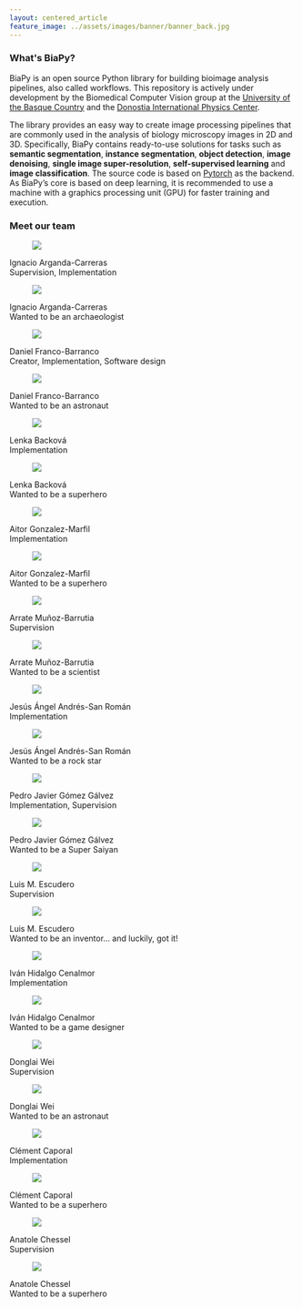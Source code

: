 ```yaml
---
layout: centered_article
feature_image: ../assets/images/banner/banner_back.jpg
---
```


### What's BiaPy?

BiaPy is an open source Python library for building bioimage analysis pipelines, also called workflows. This repository is actively under development by the Biomedical Computer Vision group at the <a href="https://www.ehu.eus/en/en-home" target="_blank" rel="noopener noreferrer">University of the Basque Country</a> and the <a href="https://dipc.ehu.eus/es" target="_blank" rel="noopener noreferrer">Donostia International Physics Center</a>.

The library provides an easy way to create image processing pipelines that are commonly used in the analysis of biology microscopy images in 2D and 3D. Specifically, BiaPy contains ready-to-use solutions for tasks such as **semantic segmentation**, **instance segmentation**, **object detection**, **image denoising**, **single image super-resolution**, **self-supervised learning** and **image classification**. The source code is based on <a href="https://pytorch.org/" target="_blank" rel="noopener noreferrer">Pytorch</a> as the backend. As BiaPy’s core is based on deep learning, it is recommended to use a machine with a graphics processing unit (GPU) for faster training and execution.


### Meet our team

<div class="team" style="opacity: 1;">
    <div class="team-member" onclick="window.open('https://www.ikerbasque.net/es/ignacio-arganda-carreras');">
        <div class="card">
            <div class="card-front">
                <div class="team-member__image">
                    <figure class="img-holder">
                        <img src="../assets/images/team/ignacio-arganda-adult.jpg">
                    </figure>
                </div>
            <div class="team-member__body">
                <span class="team-member__title">Ignacio Arganda-Carreras</span><br>
                <span class="team-member__subtitle">Supervision, Implementation</span><br>
            </div>
        </div>
        <div class="card-back">
            <div class="team-member__image">
                <figure class="img-holder">
                    <img src="../assets/images/team/ignacio-arganda-kid.jpg">
                </figure>
            </div>
            <div class="team-member__body">
                <span class="team-member__title">Ignacio Arganda-Carreras</span><br>
                <span class="team-member__subtitle">Wanted to be an archaeologist</span><br>
            </div>
            </div>
        </div>
    </div>
    <div class="team-member" onclick="window.open('https://danifranco.github.io/');">
        <div class="card">
            <div class="card-front">
                <div class="team-member__image">
                    <figure class="img-holder">
                        <img src="../assets/images/team/daniel-franco-adult.jpg">
                    </figure>
                </div>
            <div class="team-member__body">
                <span class="team-member__title">Daniel Franco-Barranco</span><br>
                <span class="team-member__subtitle">Creator, Implementation, Software design</span><br>
            </div>
        </div>
        <div class="card-back">
            <div class="team-member__image">
                <figure class="img-holder">
                    <img src="../assets/images/team/daniel-franco-kid.jpg">
                </figure>
            </div>
            <div class="team-member__body">
                <span class="team-member__title">Daniel Franco-Barranco</span><br>
                <span class="team-member__subtitle">Wanted to be an astronaut</span><br>
            </div>
            </div>
        </div>
    </div>
    <div class="team-member" onclick="window.open('https://www.biofisika.org/en/about/people/lenka-backova');">
        <div class="card">
            <div class="card-front">
                <div class="team-member__image">
                    <figure class="img-holder">
                        <img src="../assets/images/team/lenka-backova-adult.jpg">
                    </figure>
                </div>
            <div class="team-member__body">
                <span class="team-member__title">Lenka Backová</span><br>
                <span class="team-member__subtitle">Implementation</span><br>
            </div>
        </div>
        <div class="card-back">
            <div class="team-member__image">
                <figure class="img-holder">
                    <img src="../assets/images/team/lenka-backova-kid.jpg">
                </figure>
            </div>
            <div class="team-member__body">
                <span class="team-member__title">Lenka Backová</span><br>
                <span class="team-member__subtitle">Wanted to be a superhero</span><br>
            </div>
            </div>
        </div>
    </div>
    <div class="team-member" onclick="window.open('https://dipc.ehu.eus/es/dipc/personas/investigadores-en-formacion/aitor-gonzalez-marfil');">
        <div class="card">
            <div class="card-front">
                <div class="team-member__image">
                    <figure class="img-holder">
                        <img src="../assets/images/team/aitor-gonzalez-adult.jpg">
                    </figure>
                </div>
            <div class="team-member__body">
                <span class="team-member__title">Aitor Gonzalez-Marfil</span><br>
                <span class="team-member__subtitle">Implementation</span><br>
            </div>
        </div>
        <div class="card-back">
            <div class="team-member__image">
                <figure class="img-holder">
                    <img src="../assets/images/team/aitor-gonzalez-kid.jpg">
                </figure>
            </div>
            <div class="team-member__body">
                <span class="team-member__title">Aitor Gonzalez-Marfil</span><br>
                <span class="team-member__subtitle">Wanted to be a superhero</span><br>
            </div>
            </div>
        </div>
    </div>
    <div class="team-member" onclick="window.open('https://image.hggm.es/es/arrate-munoz');">
        <div class="card">
            <div class="card-front">
                <div class="team-member__image">
                    <figure class="img-holder">
                        <img src="../assets/images/team/arrate-munoz-adult.jpg">
                    </figure>
                </div>
            <div class="team-member__body">
                <span class="team-member__title">Arrate Muñoz-Barrutia</span><br>
                <span class="team-member__subtitle">Supervision</span><br>
            </div>
        </div>
        <div class="card-back">
            <div class="team-member__image">
                <figure class="img-holder">
                    <img src="../assets/images/team/arrate-munoz-kid.jpg">
                </figure>
            </div>
            <div class="team-member__body">
                <span class="team-member__title">Arrate Muñoz-Barrutia</span><br>
                <span class="team-member__subtitle">Wanted to be a scientist</span><br>
            </div>
            </div>
        </div>
    </div>
    <div class="team-member" onclick="window.open('https://scholar.google.es/citations?user=OfDu4q4AAAAJ&hl=en&oi=sra');">
        <div class="card">
            <div class="card-front">
                <div class="team-member__image">
                    <figure class="img-holder">
                        <img src="../assets/images/team/jesus-angel-andres-san-roman-adult.jpg">
                    </figure>
                </div>
            <div class="team-member__body">
                <span class="team-member__title">Jesús Ángel Andrés-San Román</span><br>
                <span class="team-member__subtitle">Implementation</span><br>
            </div>
        </div>
        <div class="card-back">
            <div class="team-member__image">
                <figure class="img-holder">
                    <img src="../assets/images/team/jesus-angel-andres-san-roman-kid.jpg">
                </figure>
            </div>
            <div class="team-member__body">
                <span class="team-member__title">Jesús Ángel Andrés-San Román</span><br>
                <span class="team-member__subtitle">Wanted to be a rock star</span><br>
            </div>
            </div>
        </div>
    </div>
    <div class="team-member" onclick="window.open('https://scholar.google.es/citations?user=aWeyQGUAAAAJ&hl=en&oi=sra');">
        <div class="card">
            <div class="card-front">
                <div class="team-member__image">
                    <figure class="img-holder">
                        <img src="../assets/images/team/pedro-javier-gomez-adult.jpg">
                    </figure>
                </div>
            <div class="team-member__body">
                <span class="team-member__title">Pedro Javier Gómez Gálvez</span><br>
                <span class="team-member__subtitle">Implementation, Supervision</span><br>
            </div>
        </div>
        <div class="card-back">
            <div class="team-member__image">
                <figure class="img-holder">
                    <img src="../assets/images/team/pedro-javier-gomez-kid.jpg">
                </figure>
            </div>
            <div class="team-member__body">
                <span class="team-member__title">Pedro Javier Gómez Gálvez</span><br>
                <span class="team-member__subtitle">Wanted to be a Super Saiyan</span><br>
            </div>
            </div>
        </div>
    </div>
    <div class="team-member" onclick="window.open('http://www.scutoids.es/');">
        <div class="card">
            <div class="card-front">
                <div class="team-member__image">
                    <figure class="img-holder">
                        <img src="../assets/images/team/luisma-escudero-adult.jpg">
                    </figure>
                </div>
            <div class="team-member__body">
                <span class="team-member__title">Luis M. Escudero</span><br>
                <span class="team-member__subtitle">Supervision</span><br>
            </div>
        </div>
        <div class="card-back">
            <div class="team-member__image">
                <figure class="img-holder">
                    <img src="../assets/images/team/luisma-escudero-kid.jpg">
                </figure>
            </div>
            <div class="team-member__body">
                <span class="team-member__title">Luis M. Escudero</span><br>
                <span class="team-member__subtitle">Wanted to be an inventor… and luckily, got it!</span><br>
            </div>
            </div>
        </div>
    </div>
    <div class="team-member" onclick="window.open('https://henriqueslab.github.io/team/2023-03-16-IH/');">
        <div class="card">
            <div class="card-front">
                <div class="team-member__image">
                    <figure class="img-holder">
                        <img src="../assets/images/team/ivan-hidalgo-adult.jpg">
                    </figure>
                </div>
            <div class="team-member__body">
                <span class="team-member__title">Iván Hidalgo Cenalmor</span><br>
                <span class="team-member__subtitle">Implementation</span><br>
            </div>
        </div>
        <div class="card-back">
            <div class="team-member__image">
                <figure class="img-holder">
                    <img src="../assets/images/team/ivan-hidalgo-kid.jpg">
                </figure>
            </div>
            <div class="team-member__body">
                <span class="team-member__title">Iván Hidalgo Cenalmor</span><br>
                <span class="team-member__subtitle">Wanted to be a game designer</span><br>
            </div>
            </div>
        </div>
    </div>
    <div class="team-member" onclick="window.open('https://donglaiw.github.io/');">
        <div class="card">
            <div class="card-front">
                <div class="team-member__image">
                    <figure class="img-holder">
                        <img src="../assets/images/team/donglai-wei-adult.jpg">
                    </figure>
                </div>
            <div class="team-member__body">
                <span class="team-member__title">Donglai Wei</span><br>
                <span class="team-member__subtitle">Supervision</span><br>
            </div>
        </div>
        <div class="card-back">
            <div class="team-member__image">
                <figure class="img-holder">
                    <img src="../assets/images/team/donglai-wei-kid.jpg">
                </figure>
            </div>
            <div class="team-member__body">
                <span class="team-member__title">Donglai Wei</span><br>
                <span class="team-member__subtitle">Wanted to be an astronaut</span><br>
            </div>
            </div>
        </div>
    </div>
    <div class="team-member" onclick="window.open('https://scholar.google.com/citations?user=R0fXJGUAAAAJ&hl=es&oi=ao');">
        <div class="card">
            <div class="card-front">
                <div class="team-member__image">
                    <figure class="img-holder">
                        <img src="../assets/images/team/clement-caporal-adult.jpg">
                    </figure>
                </div>
            <div class="team-member__body">
                <span class="team-member__title">Clément Caporal</span><br>
                <span class="team-member__subtitle">Implementation</span><br>
            </div>
        </div>
        <div class="card-back">
            <div class="team-member__image">
                <figure class="img-holder">
                    <img src="../assets/images/team/clement-caporal-kid.jpg">
                </figure>
            </div>
            <div class="team-member__body">
                <span class="team-member__title">Clément Caporal</span><br>
                <span class="team-member__subtitle">Wanted to be a superhero</span><br>
            </div>
            </div>
        </div>
    </div>
    <div class="team-member" onclick="window.open('https://scholar.google.com/citations?hl=en&user=GC8aiVsAAAAJ');">
        <div class="card">
            <div class="card-front">
                <div class="team-member__image">
                    <figure class="img-holder">
                        <img src="../assets/images/team/no-photo.jpg">
                    </figure>
                </div>
            <div class="team-member__body">
                <span class="team-member__title">Anatole Chessel</span><br>
                <span class="team-member__subtitle">Supervision</span><br>
            </div>
        </div>
        <div class="card-back">
            <div class="team-member__image">
                <figure class="img-holder">
                    <img src="../assets/images/team/no-photo.jpg">
                </figure>
            </div>
            <div class="team-member__body">
                <span class="team-member__title">Anatole Chessel</span><br>
                <span class="team-member__subtitle">Wanted to be a superhero</span><br>
            </div>
            </div>
        </div>
    </div>
</div>
<script src="https://ajax.googleapis.com/ajax/libs/jquery/3.7.1/jquery.min.js"></script>
<script>
    // randomize team members
    $(document).ready(function() {
        $.fn.randomize = function(selector){
            (selector ? this.find(selector) : this).parent().each(function(){
                $(this).children(selector).sort(function(){
                    return Math.random() - 0.5;
                }).detach().appendTo(this);
            });
            return this;
        };
        $('.team .team-member').randomize();
        $('.team').css('opacity','1');

        // open external links in new tab
        $('a').each(function() {
            var a = new RegExp('/' + window.location.host + '/');
            if(!a.test(this.href)) {
                $(this).click(function(event) {
                    event.preventDefault();
                    event.stopPropagation();
                    window.open(this.href, '_blank');
                });
            }
            });
    });
</script>